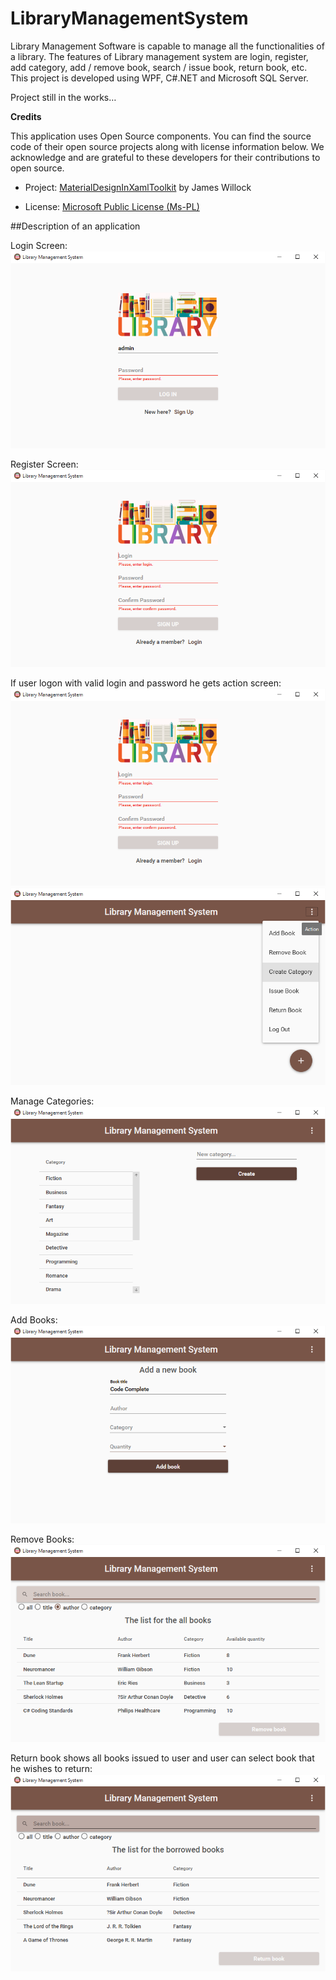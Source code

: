 ﻿# LibraryManagementSystem
Library Management Software is capable to manage all the functionalities of a library.
The features of Library management system are login, register, add category, add / remove book, search / issue book, return book, etc. 
This project is developed using WPF, C#.NET and Microsoft SQL Server. 

Project still in the works…

**Credits**



This application uses Open Source components. You can find the source code of their open source projects along with license information below. We acknowledge and are grateful to these developers for their contributions to open source.



* Project: [MaterialDesignInXamlToolkit] by James Willock

* License: [Microsoft Public License (Ms-PL)]

[Microsoft Public License (Ms-PL)]: <https://github.com/ButchersBoy/MaterialDesignInXamlToolkit/blob/master/License>



[MaterialDesignInXamlToolkit]: <https://github.com/ButchersBoy/MaterialDesignInXamlToolkit> 

##Description of an application

Login Screen: 
![Login Screen][login]


Register Screen:
![Register Screen][register]

If user logon with valid login and password he gets action screen:
![Dashboard Screen][dashboard]
![Menu][menu]

Manage Categories:
![Category Screen][category]

Add Books:
![Add Books][add]

Remove Books:
![Remove Books][remove]

Return book shows all books issued to user and user can select book that he wishes to return:
![Return Book][borrowed]

[login]: https://github.com/Stayrony/LibraryManagementSystem/blob/master/GitHubDescription/Login.png "Login Screen"
[register]: https://github.com/Stayrony/LibraryManagementSystem/blob/master/GitHubDescription/Register.png "Register Screen"
[dashboard]: https://github.com/Stayrony/LibraryManagementSystem/blob/master/GitHubDescription/Register.png "Dashboard Screen"
[menu]: https://github.com/Stayrony/LibraryManagementSystem/blob/master/GitHubDescription/Menu.png "Main menu"
[category]: https://github.com/Stayrony/LibraryManagementSystem/blob/master/GitHubDescription/CreateCategory.png "Category Screen"
[add]: https://github.com/Stayrony/LibraryManagementSystem/blob/master/GitHubDescription/CreateBook.png "Create Book"
[remove]: https://github.com/Stayrony/LibraryManagementSystem/blob/master/GitHubDescription/AllBooks.png "Remove Book"
[borrowed]: https://github.com/Stayrony/LibraryManagementSystem/blob/master/GitHubDescription/Borrowed.png "Return Book"



